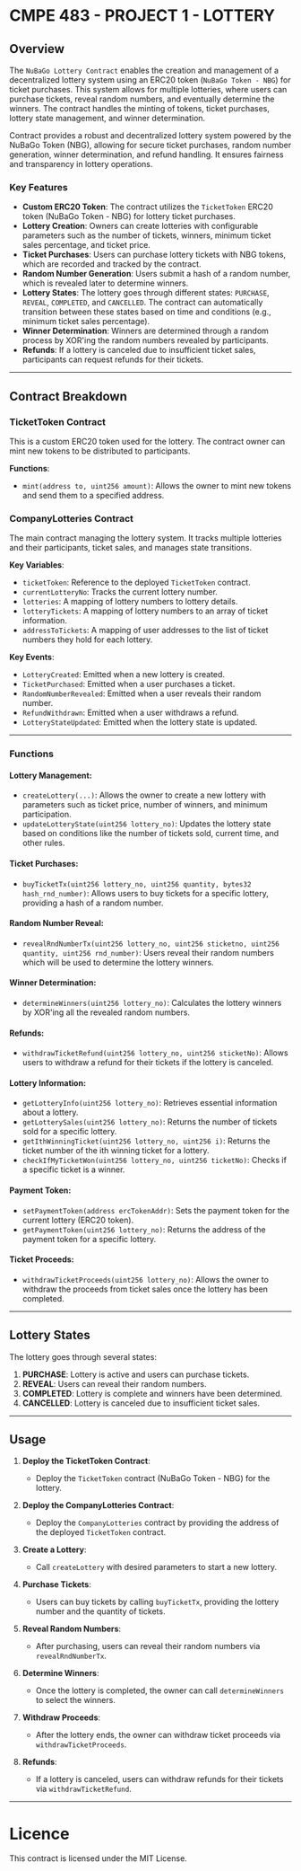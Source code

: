 # CMPE 483 - PROJECT 1 - LOTTERY

## Overview

The `NuBaGo Lottery Contract` enables the creation and management of a decentralized lottery system using an ERC20 token (`NuBaGo Token - NBG`) for ticket purchases. This system allows for multiple lotteries, where users can purchase tickets, reveal random numbers, and eventually determine the winners. The contract handles the minting of tokens, ticket purchases, lottery state management, and winner determination.

Contract provides a robust and decentralized lottery system powered by the NuBaGo Token (NBG), allowing for secure ticket purchases, random number generation, winner determination, and refund handling. It ensures fairness and transparency in lottery operations.

### Key Features
- **Custom ERC20 Token**: The contract utilizes the `TicketToken` ERC20 token (NuBaGo Token - NBG) for lottery ticket purchases.
- **Lottery Creation**: Owners can create lotteries with configurable parameters such as the number of tickets, winners, minimum ticket sales percentage, and ticket price.
- **Ticket Purchases**: Users can purchase lottery tickets with NBG tokens, which are recorded and tracked by the contract.
- **Random Number Generation**: Users submit a hash of a random number, which is revealed later to determine winners.
- **Lottery States**: The lottery goes through different states: `PURCHASE`, `REVEAL`, `COMPLETED`, and `CANCELLED`. The contract can automatically transition between these states based on time and conditions (e.g., minimum ticket sales percentage).
- **Winner Determination**: Winners are determined through a random process by XOR'ing the random numbers revealed by participants.
- **Refunds**: If a lottery is canceled due to insufficient ticket sales, participants can request refunds for their tickets.

---

## Contract Breakdown

### TicketToken Contract
This is a custom ERC20 token used for the lottery. The contract owner can mint new tokens to be distributed to participants.

**Functions**:
- `mint(address to, uint256 amount)`: Allows the owner to mint new tokens and send them to a specified address.

### CompanyLotteries Contract
The main contract managing the lottery system. It tracks multiple lotteries and their participants, ticket sales, and manages state transitions.

**Key Variables**:
- `ticketToken`: Reference to the deployed `TicketToken` contract.
- `currentLotteryNo`: Tracks the current lottery number.
- `lotteries`: A mapping of lottery numbers to lottery details.
- `lotteryTickets`: A mapping of lottery numbers to an array of ticket information.
- `addressToTickets`: A mapping of user addresses to the list of ticket numbers they hold for each lottery.

**Key Events**:
- `LotteryCreated`: Emitted when a new lottery is created.
- `TicketPurchased`: Emitted when a user purchases a ticket.
- `RandomNumberRevealed`: Emitted when a user reveals their random number.
- `RefundWithdrawn`: Emitted when a user withdraws a refund.
- `LotteryStateUpdated`: Emitted when the lottery state is updated.

---

### Functions

#### Lottery Management:
- `createLottery(...)`: Allows the owner to create a new lottery with parameters such as ticket price, number of winners, and minimum participation.
- `updateLotteryState(uint256 lottery_no)`: Updates the lottery state based on conditions like the number of tickets sold, current time, and other rules.
  
#### Ticket Purchases:
- `buyTicketTx(uint256 lottery_no, uint256 quantity, bytes32 hash_rnd_number)`: Allows users to buy tickets for a specific lottery, providing a hash of a random number.
  
#### Random Number Reveal:
- `revealRndNumberTx(uint256 lottery_no, uint256 sticketno, uint256 quantity, uint256 rnd_number)`: Users reveal their random numbers which will be used to determine the lottery winners.

#### Winner Determination:
- `determineWinners(uint256 lottery_no)`: Calculates the lottery winners by XOR'ing all the revealed random numbers.

#### Refunds:
- `withdrawTicketRefund(uint256 lottery_no, uint256 sticketNo)`: Allows users to withdraw a refund for their tickets if the lottery is canceled.

#### Lottery Information:
- `getLotteryInfo(uint256 lottery_no)`: Retrieves essential information about a lottery.
- `getLotterySales(uint256 lottery_no)`: Returns the number of tickets sold for a specific lottery.
- `getIthWinningTicket(uint256 lottery_no, uint256 i)`: Returns the ticket number of the ith winning ticket for a lottery.
- `checkIfMyTicketWon(uint256 lottery_no, uint256 ticketNo)`: Checks if a specific ticket is a winner.
  
#### Payment Token:
- `setPaymentToken(address ercTokenAddr)`: Sets the payment token for the current lottery (ERC20 token).
- `getPaymentToken(uint256 lottery_no)`: Returns the address of the payment token for a specific lottery.

#### Ticket Proceeds:
- `withdrawTicketProceeds(uint256 lottery_no)`: Allows the owner to withdraw the proceeds from ticket sales once the lottery has been completed.

---

## Lottery States
The lottery goes through several states:
1. **PURCHASE**: Lottery is active and users can purchase tickets.
2. **REVEAL**: Users can reveal their random numbers.
3. **COMPLETED**: Lottery is complete and winners have been determined.
4. **CANCELLED**: Lottery is canceled due to insufficient ticket sales.

---

## Usage

1. **Deploy the TicketToken Contract**:
   - Deploy the `TicketToken` contract (NuBaGo Token - NBG) for the lottery.

2. **Deploy the CompanyLotteries Contract**:
   - Deploy the `CompanyLotteries` contract by providing the address of the deployed `TicketToken` contract.

3. **Create a Lottery**:
   - Call `createLottery` with desired parameters to start a new lottery.

4. **Purchase Tickets**:
   - Users can buy tickets by calling `buyTicketTx`, providing the lottery number and the quantity of tickets.

5. **Reveal Random Numbers**:
   - After purchasing, users can reveal their random numbers via `revealRndNumberTx`.

6. **Determine Winners**:
   - Once the lottery is completed, the owner can call `determineWinners` to select the winners.

7. **Withdraw Proceeds**:
   - After the lottery ends, the owner can withdraw ticket proceeds via `withdrawTicketProceeds`.

8. **Refunds**:
   - If a lottery is canceled, users can withdraw refunds for their tickets via `withdrawTicketRefund`.

---

# Licence
This contract is licensed under the MIT License.
